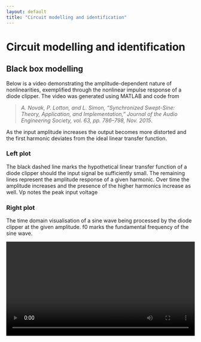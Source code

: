 ```yaml
---
layout: default
title: "Circuit modelling and identification"
---
```


# Circuit modelling and identification

## Black box modelling

Below is a video demonstrating the amplitude-dependent nature of nonlinearities, exemplified through the nonlinear impulse response of a diode clipper. The video was generated using MATLAB and code from

> *A. Novak, P. Lotton, and L. Simon, “Synchronized Swept-Sine: Theory, Application, and Implementation,” Journal of the Audio Engineering Society, vol. 63, pp. 786–798, Nov. 2015*.

As the input amplitude increases the output becomes more distorted and the first harmonic deviates from the ideal linear transfer function.

### Left plot

The black dashed line marks the hypothetical linear transfer function of a diode clipper should the input signal be sufficiently small. The remaining lines represent the amplitude response of a given harmonic. Over time the amplitude increases and the presence of the higher harmonics increase as well. Vp notes the peak input voltage

### Right plot

The time domain visualisation of a sine wave being processed by the diode clipper at the given amplitude. f0 marks the fundamental frequency of the sine wave.

<video width="100%" controls>
 <source src="{{ site.baseurl }}/files/diodeClipperSSS_video.mp4" type="video/mp4">
Your browser does not support the video tag.
</video>
